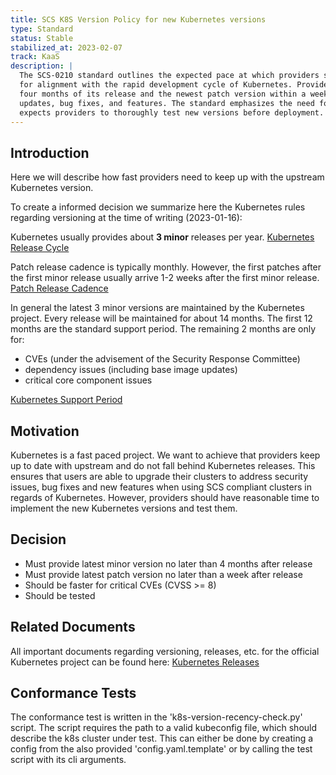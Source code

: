 ```yaml
---
title: SCS K8S Version Policy for new Kubernetes versions
type: Standard
status: Stable
stabilized_at: 2023-02-07
track: KaaS
description: |
  The SCS-0210 standard outlines the expected pace at which providers should adopt new Kubernetes versions, aiming
  for alignment with the rapid development cycle of Kubernetes. Providers must offer the latest minor version within
  four months of its release and the newest patch version within a week, ensuring users have timely access to security
  updates, bug fixes, and features. The standard emphasizes the need for expedited updates for critical CVEs and
  expects providers to thoroughly test new versions before deployment.
---
```


## Introduction

Here we will describe how fast providers need to keep up with the upstream Kubernetes version.

To create a informed decision we summarize here the Kubernetes rules regarding versioning at the time of writing (2023-01-16):

Kubernetes usually provides about **3 minor** releases per year.
[Kubernetes Release Cycle](https://kubernetes.io/releases/release/#the-release-cycle)

Patch release cadence is typically monthly. However, the first patches after the first minor release usually arrive 1-2 weeks after the first minor release.
[Patch Release Cadence](https://kubernetes.io/releases/patch-releases/#cadence)

In general the latest 3 minor versions are maintained by the Kubernetes project.
Every release will be maintained for about 14 months.
The first 12 months are the standard support period.
The remaining 2 months are only for:

- CVEs (under the advisement of the Security Response Committee)
- dependency issues (including base image updates)
- critical core component issues

[Kubernetes Support Period](https://kubernetes.io/releases/patch-releases/#support-period)

## Motivation

Kubernetes is a fast paced project.
We want to achieve that providers keep up to date with upstream and do not fall behind Kubernetes releases.
This ensures that users are able to upgrade their clusters to address security issues, bug fixes and new features when using SCS compliant clusters in regards of Kubernetes.
However, providers should have reasonable time to implement the new Kubernetes versions and test them.

## Decision

- Must provide latest minor version no later than 4 months after release
- Must provide latest patch version no later than a week after release
- Should be faster for critical CVEs (CVSS >= 8)
- Should be tested

## Related Documents

All important documents regarding versioning, releases, etc. for the official Kubernetes project can be found here: [Kubernetes Releases](https://kubernetes.io/releases/)

## Conformance Tests

The conformance test is written in the 'k8s-version-recency-check.py' script. The script requires the path to a valid
kubeconfig file, which should describe the k8s cluster under test. This can either be done by creating a config from
the also provided 'config.yaml.template' or by calling the test script with its cli arguments.
